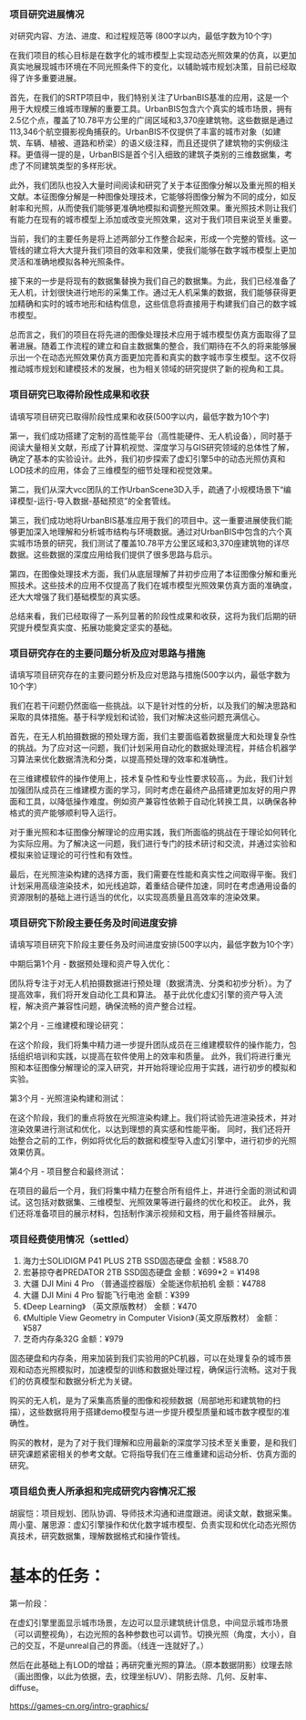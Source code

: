 ### 项目研究进展情况

对研究内容、方法、进度、和过程规范等 (800字以内，最低字数为10个字)

在我们项目的核心目标是在数字化的城市模型上实现动态光照效果的仿真，以更加真实地展现城市环境在不同光照条件下的变化，以辅助城市规划决策，目前已经取得了许多重要进展。

首先，在我们的SRTP项目中，我们特别关注了UrbanBIS基准的应用，这是一个用于大规模三维城市理解的重要工具。UrbanBIS包含六个真实的城市场景，拥有2.5亿个点，覆盖了10.78平方公里的广阔区域和3,370座建筑物。这些数据是通过113,346个航空摄影视角捕获的。UrbanBIS不仅提供了丰富的城市对象（如建筑、车辆、植被、道路和桥梁）的语义级注释，而且还提供了建筑物的实例级注释。更值得一提的是，UrbanBIS是首个引入细致的建筑子类别的三维数据集，考虑了不同建筑类型的多样形状。

此外，我们团队也投入大量时间阅读和研究了关于本征图像分解以及重光照的相关文献。本征图像分解是一种图像处理技术，它能够将图像分解为不同的成分，如反射率和光照，从而使我们能够更准确地模拟和调整光照效果。重光照技术则让我们有能力在现有的城市模型上添加或改变光照效果，这对于我们项目来说至关重要。

当前，我们的主要任务是将上述两部分工作整合起来，形成一个完整的管线。这一管线的建立将大大提升我们项目的效率和效果，使我们能够在数字城市模型上更加灵活和准确地模拟各种光照条件。

接下来的一步是将现有的数据集替换为我们自己的数据集。为此，我们已经准备了无人机，计划很快进行地形的采集工作。通过无人机采集的数据，我们能够获得更加精确和实时的城市地形和结构信息，这些信息将直接用于构建我们自己的数字城市模型。

总而言之，我们的项目在将先进的图像处理技术应用于城市模型仿真方面取得了显著进展。随着工作流程的建立和自主数据集的整合，我们期待在不久的将来能够展示出一个在动态光照效果仿真方面更加完善和真实的数字城市孪生模型。这不仅将推动城市规划和建模技术的发展，也为相关领域的研究提供了新的视角和工具。



### 项目研究已取得阶段性成果和收获

请填写项目研究已取得阶段性成果和收获(500字以内，最低字数为10个字)

第一，我们成功搭建了定制的高性能平台（高性能硬件、无人机设备），同时基于阅读大量相关文献，形成了计算机视觉、深度学习与GIS研究领域的总体性了解，确定了基本的实验设计。此外，我们初步探索了虚幻引擎5中的动态光照仿真和LOD技术的应用，体会了三维模型的细节处理和视觉效果。

第二，我们从深大vcc团队的工作UrbanScene3D入手，疏通了小规模场景下“编译模型-运行-导入数据-基础预览”的全套管线。

第三，我们成功地将UrbanBIS基准应用于我们的项目中。这一重要进展使我们能够更加深入地理解和分析城市结构与环境数据。通过对UrbanBIS中包含的六个真实城市场景的研究，我们测试了覆盖10.78平方公里区域和3,370座建筑物的详尽数据。这些数据的深度应用给我们提供了很多思路与启示。

第四，在图像处理技术方面，我们从底层理解了并初步应用了本征图像分解和重光照技术。这些技术的应用不仅提高了我们在城市模型光照效果仿真方面的准确度，还大大增强了我们基础模型的真实感。

总结来看，我们已经取得了一系列显著的阶段性成果和收获，这将为我们后期的研究提升模型真实度、拓展功能奠定坚实的基础。



### 项目研究存在的主要问题分析及应对思路与措施

请填写项目研究存在的主要问题分析及应对思路与措施(500字以内，最低字数为10个字）

我们在若干问题仍然面临一些挑战。以下是针对性的分析，以及我们的解决思路和采取的具体措施。基于科学规划和试验，我们对解决这些问题充满信心。

首先，在无人机拍摄数据的预处理方面，我们主要面临着数据量庞大和处理复杂性的挑战。为了应对这一问题，我们计划采用自动化的数据处理流程，并结合机器学习算法来优化数据清洗和分类，以提高预处理的效率和准确性。

在三维建模软件的操作使用上，技术复杂性和专业性要求较高，。为此，我们计划加强团队成员在三维建模方面的学习，同时考虑在最终产品搭建更加友好的用户界面和工具，以降低操作难度。例如资产兼容性依赖于自动化转换工具，以确保各种格式的资产能够顺利导入运行。

对于重光照和本征图像分解理论的应用实践，我们所面临的挑战在于理论如何转化为实际应用。为了解决这一问题，我们进行专门的技术研讨和交流，并通过实验和模拟来验证理论的可行性和有效性。

最后，在光照渲染构建的选择方面，我们需要在性能和真实性之间取得平衡。我们计划采用高级渲染技术，如光线追踪，着重结合硬件加速，同时在考虑通用设备的资源限制的基础上进行适当的优化，以实现高质量且高效率的渲染效果。



### 项目研究下阶段主要任务及时间进度安排

请填写项目研究下阶段主要任务及时间进度安排(500字以内，最低字数为10个字）



中期后第1个月 - 数据预处理和资产导入优化：

团队将专注于对无人机拍摄数据进行预处理（数据清洗、分类和初步分析）。为了提高效率，我们将开发自动化工具和算法。 基于此优化虚幻引擎的资产导入流程，解决资产兼容性问题，确保流畅的资产整合过程。

第2个月 - 三维建模和理论研究：

在这个阶段，我们将集中精力进一步提升团队成员在三维建模软件的操作能力，包括组织培训和实践，以提高在软件使用上的效率和质量。 此外，我们将进行重光照和本征图像分解理论的深入研究，并开始将理论应用于实践，进行初步的模拟和实验。

第3个月 - 光照渲染构建和测试：

在这个阶段，我们的重点将放在光照渲染构建上。我们将试验先进渲染技术，并对渲染效果进行测试和优化，以达到理想的真实感和性能平衡。 同时，我们还将开始整合之前的工作，例如将优化后的数据和模型导入虚幻引擎中，进行初步的光照效果仿真。

第4个月 - 项目整合和最终测试：

在项目的最后一个月，我们将集中精力在整合所有组件上，并进行全面的测试和调试。这包括对数据集、三维模型、光照效果等进行最终的优化和校正。 此外，我们还将准备项目的展示材料，包括制作演示视频和文档，用于最终答辩展示。



### 项目经费使用情况（settled）

1. 海力士SOLIDIGM P41 PLUS 2TB SSD固态硬盘  金额：¥588.70
2. 宏碁掠夺者PREDATOR 2TB SSD固态硬盘  金额：¥699*2 = ¥1498
3. 大疆 DJI Mini 4 Pro （普通遥控器版）全能迷你航拍机  金额：¥4788
4. 大疆 DJI Mini 4 Pro 智能飞行电池  金额：¥399
5. 《Deep Learning》 （英文原版教材） 金额：¥470
6. 《Multiple View Geometry in Computer Vision》（英文原版教材） 金额：¥587
7. 芝奇内存条32G 金额：¥979

固态硬盘和内存条，用来加装到我们实验用的PC机器，可以在处理复杂的城市景观和动态光照模拟时，加速模型的训练和数据处理过程，确保运行流畅。这对于我们的仿真模型和数据分析尤为关键。

购买的无人机，是为了采集高质量的图像和视频数据（局部地形和建筑物的扫描），这些数据将用于搭建demo模型与进一步提升模型质量和城市数字模型的准确性。

购买的教材，是为了对于我们理解和应用最新的深度学习技术至关重要，是和我们研究课题紧密相关的参考文献。它将指导我们在三维重建和运动分析、仿真方面的研究。

### 项目组负责人所承担和完成研究内容情况汇报

胡宸恺：项目规划、团队协调、导师技术沟通和进度跟进。阅读文献，数据采集。
周小童、屠思源：虚幻引擎操作和优化数字城市模型、负责实现和优化动态光照仿真技术，研究数据集，理解数据格式和操作管线。







# 基本的任务：

第一阶段：

在虚幻引擎里面显示城市场景，左边可以显示建筑统计信息，中间显示城市场景（可以调整视角），右边光照的各种参数也可以调节。切换光照（角度，大小），自己的交互，不是unreal自己的界面。（线连一连就好了。）

然后在此基础上有LOD的增益；再研究重光照的算法。（原本数据阴影）纹理去除（画出图像，以此为依据，去，纹理坐标UV）、阴影去除、几何、反射率、diffuse。

https://games-cn.org/intro-graphics/ 





